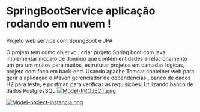 # SpringBootService aplicação rodando em nuvem !
Projeto web service com SpringBoot e JPA

 O projeto tem como objetivo , criar projeto Spring boot com java, implementar modelo de dominio que contém entidades e relacionamento um pra um muitos para muitos, estruturar projetos em camadas logicas, projeto com foco em back-end.
Usando apache Tomcat conteiner web para gerir a aplicação o Maven gerenciador de dependencias , banco de dados H2 para teste, e postman para verificar as requisições.
Utilizando banco de dados PostgresSQL
[![Model-PROJECT.png](https://i.postimg.cc/ZnJfkqqB/Model-PROJECT.png)](https://postimg.cc/vgS7fbfb)

[![Model-project-instancia.png](https://i.postimg.cc/WpKDfHfj/Model-project-instancia.png)](https://postimg.cc/F1ysYD4n)
